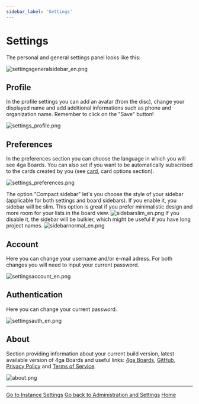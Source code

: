 ```yaml
---
sidebar_label: 'Settings'
---
```


# Settings

The personal and general settings panel looks like this:

![settingsgeneralsidebar_en.png](../settingsgeneralsidebar_en.png)

## Profile
In the profile settings you can add an avatar (from the disc), change your displayed name and add additional informations such as phone and organization name. Remember to click on the "Save" button!

![settings_profile.png](../settingsprofile_en.png)

## Preferences
In the preferences section you can choose the language in which you will see 4ga Boards. You can also set if you want to be automatically subscribed to the cards created by you (see [card](/en/card-view), card options section).

![settings_preferences.png](../settingspreferences_en.png)

The option "Compact sidebar" let's you choose the style of your sidebar (applicable for both settings and board sidebars). 
If you enable it, you sidebar will be slim. This option is great if you prefer minimalistic design and more room for your lists in the board view. 
![sidebarslim_en.png](../sidebarslim_en.png)
If you disable it, the sidebar will be bulkier, which might be useful if you have long project names.
![sidebarnormal_en.png](../sidebarnormal_en.png)



## Account
Here you can change your username and/or e-mail adress. For both changes you will need to input your current password.

![settingsaccount_en.png](../settingsaccount_en.png)

## Authentication
Here you can change your current password.

![settingsauth_en.png](../settingsauth_en.png)

## About
Section providing information about your current build version, latest available version of 4ga Boards and useful links: [4ga Boards](https://4gaboards.com), [GitHub](https://github.com/RARgames/4gaBoards), [Privacy Policy](https://4gaboards.com/privacy-policy) and [Terms of Service](https://4gaboards.com/terms-of-service).

![about.png](../settingsabout_en.png)


---

[Go to Instance Settings](/home/instance-settings)
[Go back to Administration and Settings](/home/admin-settings)
[Home](/home)
